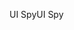 <span data-ttu-id="9c3df-101">UI Spy</span><span class="sxs-lookup"><span data-stu-id="9c3df-101">UI Spy</span></span>